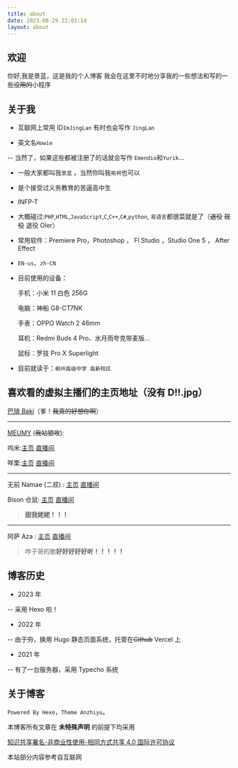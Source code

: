 ```yaml
---
title: about
date: 2023-08-29 22:01:14
layout: about
---
```


## 欢迎

你好,我是景蓝，这是我的个人博客
我会在这里不时地分享我的一些想法和写的一些~~没用的~~小程序

## 关于我

-   互联网上常用 ID`ImJingLan` 有时也会写作 `JingLan`

-   英文名`Howie`

-- 当然了，如果这些都被注册了的话就会写作 `Emendio`和`Yurik`...

-   一般大家都叫我`景蓝` ，当然你叫我`祐袔`也可以

-   是个接受过义务教育的苦逼高中生

-   INFP-T

-   大概碰过:`PHP`,`HTML`,`JavaScript`,`C`,`C++`,`C#`,`python`, `易语言`都很菜就是了（~~退役~~ ~~现役~~ 退役 OIer）

-   常用软件：Premiere Pro，Photoshop ， Fl Studio ，Studio One 5 ， After Effect

-   `EN-us`、`zh-CN`

-   目前使用的设备：

    手机：小米 11 白色 256G

    电脑：神船 G8-CT7NK

    手表：OPPO Watch 2 46mm

    耳机：Redmi Buds 4 Pro、水月雨夸克带麦版...

    鼠标：罗技 Pro X Superlight

-   目前就读于：`柳州高级中学 高新校区`

## 喜欢看的虚拟主播们的主页地址（没有 D!!.jpg）

[巴琦 Baki](https://space.bilibili.com/1588646945)（爹！~~我真的好想你啊~~）

---

[MEUMY](https://meumy.club/#/) (~~我站狼攻~~):

呜米:[主页](https://space.bilibili.com/617459493) [直播间](https://live.bilibili.com/22384516)

咩栗:[主页](https://space.bilibili.com/745493/) [直播间](https://live.bilibili.com/8792912)

---

无前 Namae (二叔) : [主页](https://space.bilibili.com/29080) [直播间](https://live.bilibili.com/12576972)

Bison 仓鼠: [主页](https://space.bilibili.com/136107) [直播间](http://live.bilibili.com/77386)

> **甜我姥姥！！！**

---

阿萨 Aza : [主页](https://space.bilibili.com/480680646) [直播间](https://live.bilibili.com/21696950)

> 咋子哥的歌**好好好好好听！！！！！**

## 博客历史

-   2023 年

-- 采用 Hexo 啦！

-   2022 年

-- 由于~~穷~~，换用 Hugo 静态页面系统，托管在~~Github~~ Vercel 上

-   2021 年

-- 有了一台服务器，采用 Typecho 系统

## 关于博客

`Powered By Hexo`，`Theme Anzhiyu`。

本博客所有文章在 **未特殊声明** 的前提下均采用

[知识共享署名-非商业性使用-相同方式共享 4.0 国际许可协议](http://creativecommons.org/licenses/by-nc-sa/4.0/)

本站部分内容参考自互联网
